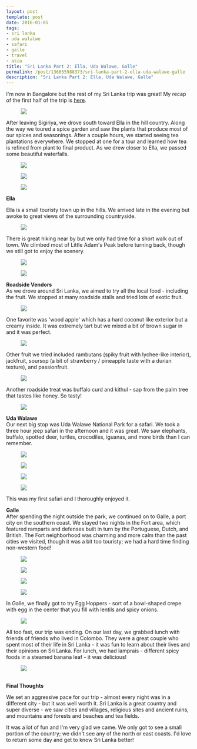 ```yaml
---
layout: post
template: post
date: 2016-01-05
tags:
- sri lanka
- uda walalwe
- safari
- galle
- travel
- asia
title: "Sri Lanka Part 2: Ella, Uda Walawe, Galle"
permalink: /post/136655988373/sri-lanka-part-2-ella-uda-walawe-galle
description: "Sri Lanka Part 2: Ella, Uda Walawe, Galle"
---
```

<p>I'm now in Bangalore but the rest of my Sri Lanka trip was great! My recap of the first half of the trip is <a href="http://blog.randylubin.com/post/136518656368/sri-lanka-part-one-colombo-kandy-sigiriya">here</a>.<br></p><figure data-orig-width="1024" data-orig-height="768" class="tmblr-full"><img src="/images/579b029d8d4a479c63cd448c43aea8a53834750c30fbde68e0827b7e430b2a32.png" data-orig-width="1024" data-orig-height="768"></figure><p>After leaving Sigiriya, we drove south toward Ella in the hill country. Along the way we toured a spice garden and saw the plants that produce most of our spices and seasonings. After a couple hours, we started seeing tea plantations everywhere. We stopped at one for a tour and learned how tea is refined from plant to final product. As we drew closer to Ella, we passed some beautiful waterfalls.<br></p><figure data-orig-width="1024" data-orig-height="768" class="tmblr-full"><img src="/images/07953266dc3507d91f0bde156507f795894f7a3f41ba74b7dc5a67337e1a0d0e.png" data-orig-width="1024" data-orig-height="768"></figure><figure data-orig-width="1024" data-orig-height="768" class="tmblr-full"><img src="/images/7003c9cc248ad7365683ac6e539e31abee6aef4e0f61f6b068e290298f7b829f.png" data-orig-width="1024" data-orig-height="768"></figure><figure data-orig-width="768" data-orig-height="1024" class="tmblr-full"><img src="/images/bbade6b1e6a566815406fbe2dab6242ca1dc315e474dd36aca8474f2168cc2cf.png" data-orig-width="768" data-orig-height="1024"></figure><p><b>Ella</b><br></p><p>Ella is a small touristy town up in the hills. We arrived late in the evening but awoke to great views of the surrounding countryside. <br></p><figure data-orig-width="1024" data-orig-height="768" class="tmblr-full"><img src="/images/40738bcd3f3c1f247f88fa1a0203e684bbb7722869ad38bf4cab2a32adf6fb1a.png" data-orig-width="1024" data-orig-height="768"></figure><p>There is great hiking near by but we only had time for a short walk out of town. We climbed most of Little Adam's Peak before turning back, though we still got to enjoy the scenery.<br></p><figure data-orig-width="1024" data-orig-height="768" class="tmblr-full"><img src="/images/976afdefd70253f0aa49d1a7b51aea10453814a852142197ce09ef3db1e445e7.png" data-orig-width="1024" data-orig-height="768"></figure><figure data-orig-width="1024" data-orig-height="768" class="tmblr-full"><img src="/images/87ffbcff798ab88dcc615401eb5901be7bd6edaa31c0944c6f092e283c5dcdf2.png" data-orig-width="1024" data-orig-height="768"></figure><p><b>Roadside Vendors</b><br>As we drove around Sri Lanka, we aimed to try all the local food - including the fruit. We stopped at many roadside stalls and tried lots of exotic fruit.<br></p><figure data-orig-width="1024" data-orig-height="768" class="tmblr-full"><img src="/images/a19fcfd676db502ab526bc6f66bc748ecf3349caac96b50cfdd885bce57329fa.png" data-orig-width="1024" data-orig-height="768"></figure><p>One favorite was 'wood apple' which has a hard coconut like exterior but a creamy inside. It was extremely tart but we mixed a bit of brown sugar in and it was perfect.<br></p><figure data-orig-width="768" data-orig-height="1024" class="tmblr-full"><img src="/images/af33431729199759d40ee527f8e333ffcbcf669389d89ccf316b7ae0d4591980.png" data-orig-width="768" data-orig-height="1024"></figure><p>Other fruit we tried included rambutans (spiky fruit with lychee-like interior), jackfruit, soursop (a bit of strawberry / pineapple taste with a durian texture), and passionfruit.<br></p><figure data-orig-width="768" data-orig-height="1024" class="tmblr-full"><img src="/images/0ed984335a3f903bcc6d79781c065e083b7322c6b1b08c8aee7e81616b1c5ae6.png" data-orig-width="768" data-orig-height="1024"></figure><p>Another roadside treat was buffalo curd and kithul - sap from the palm tree that tastes like honey. So tasty!<br></p><figure data-orig-width="768" data-orig-height="1024" class="tmblr-full"><img src="/images/87e58b71a40eddbd27cfd0d5a653e9aa5e48db82a9d10d83477f700ee75844d1.png" data-orig-width="768" data-orig-height="1024"></figure><p><b>Uda Walawe</b><br>Our next big stop was Uda Walawe National Park for a safari. We took a three hour jeep safari in the afternoon and it was great. We saw elephants, buffalo, spotted deer, turtles, crocodiles, iguanas, and more birds than I can remember.<br></p><figure data-orig-width="1024" data-orig-height="768" class="tmblr-full"><img src="/images/20c6e37dc5bdda0844c111647cb400ac011aa490c1db39149378370e67d7adc6.png" data-orig-width="1024" data-orig-height="768"></figure><figure data-orig-width="1024" data-orig-height="768" class="tmblr-full"><img src="/images/36aff0ac15b506a5409b9aaedc2e0f23b012ee052340267f8f547cc26825eb44.png" data-orig-width="1024" data-orig-height="768"></figure><figure data-orig-width="1024" data-orig-height="768" class="tmblr-full"><img src="/images/324c7fd0cd64072d854c82d7625e05ebd18d11600202e8a8a169f0d221190a2f.png" data-orig-width="1024" data-orig-height="768"></figure><figure data-orig-width="1024" data-orig-height="768" class="tmblr-full"><img src="/images/ab66e251313e5622fca2e48b4f33ed1dfb195753b5a49f68b8fbedc12bde2770.png" data-orig-width="1024" data-orig-height="768"></figure><p>This was my first safari and I thoroughly enjoyed it.</p><p><b>Galle</b><br>After spending the night outside the park, we continued on to Galle, a port city on the southern coast. We stayed two nights in the Fort area, which featured ramparts and defenses built in turn by the Portuguese, Dutch, and British. The Fort neighborhood was charming and more calm than the past cities we visited, though it was a bit too touristy; we had a hard time finding non-western food!<br></p><figure data-orig-width="1024" data-orig-height="768" class="tmblr-full"><img src="/images/2ee35e9403fdde4f7aee94145b70dc504a981ba4195f94cafb09ef78db197ef1.png" data-orig-width="1024" data-orig-height="768"></figure><figure data-orig-width="1024" data-orig-height="768" class="tmblr-full"><img src="/images/78603c6377e2065e1c7c9d5d7cd1341828ac137175dec16119f74b39a36bc0cb.png" data-orig-width="1024" data-orig-height="768"></figure><figure data-orig-width="1024" data-orig-height="768" class="tmblr-full"><img src="/images/cdcac98c92fe90e3ef6f73603c52c60799a4a8278c4f958bbd534cab447c6d55.png" data-orig-width="1024" data-orig-height="768"></figure><figure data-orig-width="1024" data-orig-height="768" class="tmblr-full"><img src="/images/e6b8f94a58659f25406a3cd3195a7cdc1cd22d16fa879a1339fdb71c5b6bf388.png" data-orig-width="1024" data-orig-height="768"></figure><p>In Galle, we finally got to try Egg Hoppers - sort of a bowl-shaped crepe with egg in the center that you fill with lentils and spicy onions.<br></p><figure data-orig-width="1024" data-orig-height="768" class="tmblr-full"><img src="/images/2432edf73c691ff40120278f81b2cf30ba8f425496e8f2325cb2a3fe6e7e500e.png" data-orig-width="1024" data-orig-height="768"></figure><p>All too fast, our trip was ending. On our last day, we grabbed lunch with friends of friends who lived in Colombo. They were a great couple who spent most of their life in Sri Lanka - it was fun to learn about their lives and their opinions on Sri Lanka. For lunch, we had lamprais - different spicy foods in a steamed banana leaf - it was delicious!</p><figure data-orig-width="768" data-orig-height="1024" class="tmblr-full"><img src="/images/b3a5f46140fafd7dc992a0f28a83836b6d840dd144dc2463201c7cc19256e1ef.png" data-orig-width="768" data-orig-height="1024"></figure><p><br><b>Final Thoughts</b></p><p>We set an aggressive pace for our trip - almost every night was in a different city - but it was well worth it. Sri Lanka is a great country and super diverse - we saw cities and villages, religious sites and ancient ruins, and mountains and forests and beaches and tea fields.</p><p>It was a lot of fun and I'm very glad we came. We only got to see a small portion of the country; we didn't see any of the north or east coasts. I'd love to return some day and get to know Sri Lanka better!</p>